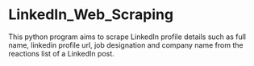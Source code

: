 # LinkedIn_Web_Scraping
This python program aims to scrape LinkedIn profile details such as full name, linkedin profile url, job designation and company name from the reactions list of a LinkedIn post.
